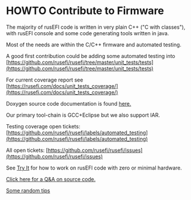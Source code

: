 # HOWTO Contribute to Firmware

The majority of rusEFI code is written in very plain C++ ("C with classes"), with rusEFI console and some code generating
tools written in java.

Most of the needs are within the C/C++ firmware and automated testing.

A good first contribution could be adding some automated testing into [https://github.com/rusefi/rusefi/tree/master/unit_tests/tests](https://github.com/rusefi/rusefi/tree/master/unit_tests/tests)

For current coverage report see [https://rusefi.com/docs/unit_tests_coverage/](https://rusefi.com/docs/unit_tests_coverage/)

Doxygen source code documentation is found [here.](https://rusefi.com/docs/html/)

Our primary tool-chain is GCC+Eclipse but we also support IAR.

Testing coverage open tickets: [https://github.com/rusefi/rusefi/labels/automated_testing](https://github.com/rusefi/rusefi/labels/automated_testing)

All open tickets: [https://github.com/rusefi/rusefi/issues](https://github.com/rusefi/rusefi/issues)

See [Try It](Try-It) for how to work on rusEFI code with zero or minimal hardware.

[Click here for a Q&A on source code.](http://rusefi.com/forum/viewtopic.php?f=5&t=10)

[Some random tips](Dev-Tips)
